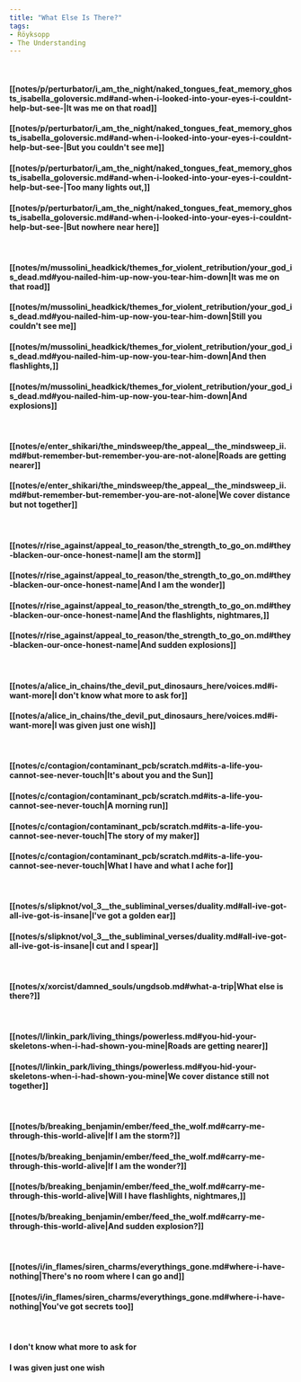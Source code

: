 ```yaml
---
title: "What Else Is There?"
tags:
- Röyksopp
- The Understanding
---
```

&nbsp;
#### [[notes/p/perturbator/i_am_the_night/naked_tongues_feat_memory_ghosts_isabella_goloversic.md#and-when-i-looked-into-your-eyes-i-couldnt-help-but-see-|It was me on that road]]
#### [[notes/p/perturbator/i_am_the_night/naked_tongues_feat_memory_ghosts_isabella_goloversic.md#and-when-i-looked-into-your-eyes-i-couldnt-help-but-see-|But you couldn't see me]]
#### [[notes/p/perturbator/i_am_the_night/naked_tongues_feat_memory_ghosts_isabella_goloversic.md#and-when-i-looked-into-your-eyes-i-couldnt-help-but-see-|Too many lights out,]]
#### [[notes/p/perturbator/i_am_the_night/naked_tongues_feat_memory_ghosts_isabella_goloversic.md#and-when-i-looked-into-your-eyes-i-couldnt-help-but-see-|But nowhere near here]]
&nbsp;
#### [[notes/m/mussolini_headkick/themes_for_violent_retribution/your_god_is_dead.md#you-nailed-him-up-now-you-tear-him-down|It was me on that road]]
#### [[notes/m/mussolini_headkick/themes_for_violent_retribution/your_god_is_dead.md#you-nailed-him-up-now-you-tear-him-down|Still you couldn't see me]]
#### [[notes/m/mussolini_headkick/themes_for_violent_retribution/your_god_is_dead.md#you-nailed-him-up-now-you-tear-him-down|And then flashlights,]]
#### [[notes/m/mussolini_headkick/themes_for_violent_retribution/your_god_is_dead.md#you-nailed-him-up-now-you-tear-him-down|And explosions]]
&nbsp;
#### [[notes/e/enter_shikari/the_mindsweep/the_appeal__the_mindsweep_ii.md#but-remember-but-remember-you-are-not-alone|Roads are getting nearer]]
#### [[notes/e/enter_shikari/the_mindsweep/the_appeal__the_mindsweep_ii.md#but-remember-but-remember-you-are-not-alone|We cover distance but not together]]
&nbsp;
#### [[notes/r/rise_against/appeal_to_reason/the_strength_to_go_on.md#they-blacken-our-once-honest-name|I am the storm]]
#### [[notes/r/rise_against/appeal_to_reason/the_strength_to_go_on.md#they-blacken-our-once-honest-name|And I am the wonder]]
#### [[notes/r/rise_against/appeal_to_reason/the_strength_to_go_on.md#they-blacken-our-once-honest-name|And the flashlights, nightmares,]]
#### [[notes/r/rise_against/appeal_to_reason/the_strength_to_go_on.md#they-blacken-our-once-honest-name|And sudden explosions]]
&nbsp;
#### [[notes/a/alice_in_chains/the_devil_put_dinosaurs_here/voices.md#i-want-more|I don't know what more to ask for]]
#### [[notes/a/alice_in_chains/the_devil_put_dinosaurs_here/voices.md#i-want-more|I was given just one wish]]
&nbsp;
#### [[notes/c/contagion/contaminant_pcb/scratch.md#its-a-life-you-cannot-see-never-touch|It's about you and the Sun]]
#### [[notes/c/contagion/contaminant_pcb/scratch.md#its-a-life-you-cannot-see-never-touch|A morning run]]
#### [[notes/c/contagion/contaminant_pcb/scratch.md#its-a-life-you-cannot-see-never-touch|The story of my maker]]
#### [[notes/c/contagion/contaminant_pcb/scratch.md#its-a-life-you-cannot-see-never-touch|What I have and what I ache for]]
&nbsp;
#### [[notes/s/slipknot/vol_3__the_subliminal_verses/duality.md#all-ive-got-all-ive-got-is-insane|I've got a golden ear]]
#### [[notes/s/slipknot/vol_3__the_subliminal_verses/duality.md#all-ive-got-all-ive-got-is-insane|I cut and I spear]]
&nbsp;
#### [[notes/x/xorcist/damned_souls/ungdsob.md#what-a-trip|What else is there?]]
&nbsp;
#### [[notes/l/linkin_park/living_things/powerless.md#you-hid-your-skeletons-when-i-had-shown-you-mine|Roads are getting nearer]]
#### [[notes/l/linkin_park/living_things/powerless.md#you-hid-your-skeletons-when-i-had-shown-you-mine|We cover distance still not together]]
&nbsp;
#### [[notes/b/breaking_benjamin/ember/feed_the_wolf.md#carry-me-through-this-world-alive|If I am the storm?]]
#### [[notes/b/breaking_benjamin/ember/feed_the_wolf.md#carry-me-through-this-world-alive|If I am the wonder?]]
#### [[notes/b/breaking_benjamin/ember/feed_the_wolf.md#carry-me-through-this-world-alive|Will I have flashlights, nightmares,]]
#### [[notes/b/breaking_benjamin/ember/feed_the_wolf.md#carry-me-through-this-world-alive|And sudden explosion?]]
&nbsp;
#### [[notes/i/in_flames/siren_charms/everythings_gone.md#where-i-have-nothing|There's no room where I can go and]]
#### [[notes/i/in_flames/siren_charms/everythings_gone.md#where-i-have-nothing|You've got secrets too]]
&nbsp;
#### I don't know what more to ask for
#### I was given just one wish
